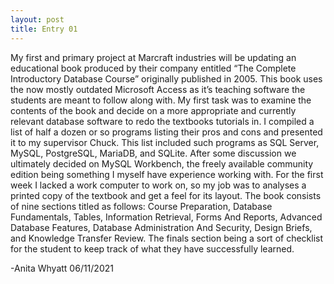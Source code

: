 ```yaml
---
layout: post
title: Entry 01
---
```

My first and primary project at Marcraft industries will be updating an educational book produced by their company entitled “The Complete Introductory Database Course” originally published in 2005.  This book uses the now mostly outdated Microsoft Access as it’s teaching software the students are meant to follow along with.  My first task was to examine the contents of the book and decide on a more appropriate and currently relevant database software to redo the textbooks tutorials in.  I compiled a list of half a dozen or so programs listing their pros and cons and presented it to my supervisor Chuck.  This list included such programs as SQL Server, MySQL, PostgreSQL, MariaDB, and SQLite.  After some discussion we ultimately decided on MySQL Workbench, the freely available community edition being something I myself have experience working with.  For the first week I lacked a work computer to work on, so my job was to analyses a printed copy of the textbook and get a feel for its layout.  The book consists of nine sections titled as follows: Course Preparation, Database Fundamentals, Tables, Information Retrieval, Forms And Reports, Advanced Database Features, Database Administration And Security, Design Briefs, and Knowledge Transfer Review.  The finals section being a sort of checklist for the student to keep track of what they have successfully learned.

-Anita Whyatt
06/11/2021
